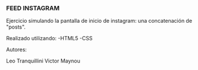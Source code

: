 ### FEED INSTAGRAM

Ejercicio simulando la pantalla de inicio de instagram: una concatenación de "posts".

Realizado utilizando:
-HTML5
-CSS

Autores:

 Leo Tranquillini
 Victor Maynou 